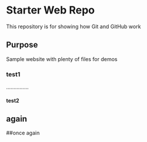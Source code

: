 # Starter Web Repo

This repository is for showing how Git and GitHub work

## Purpose

Sample website with plenty of files for demos

### test1
...............

#### test2

## again

##once again

